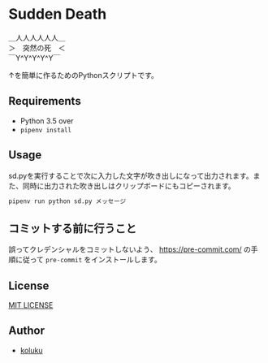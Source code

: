 # Sudden Death

＿人人人人人人＿  
＞　突然の死　＜  
￣Y^Y^Y^Y^Y￣

↑を簡単に作るためのPythonスクリプトです。

## Requirements

- Python 3.5 over
- ```pipenv install```

## Usage

sd.pyを実行することで次に入力した文字が吹き出しになって出力されます。また、同時に出力された吹き出しはクリップボードにもコピーされます。

```sh
pipenv run python sd.py メッセージ
```

## コミットする前に行うこと

誤ってクレデンシャルをコミットしないよう、 <https://pre-commit.com/> の手順に従って `pre-commit` をインストールします。

## License

[MIT LICENSE](LICENSE)

## Author

- [koluku](https://github.com/koluku)
